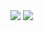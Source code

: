 <img src="https://capsule-render.vercel.app/api?type=wave&color=FFCC99&height=250&section=header&text=HyeJi%20Oh&fontSize=70" />
<img src="https://capsule-render.vercel.app/api?type=wave&color=CCFF99&height=150&section=footer&fontSize=50" />
